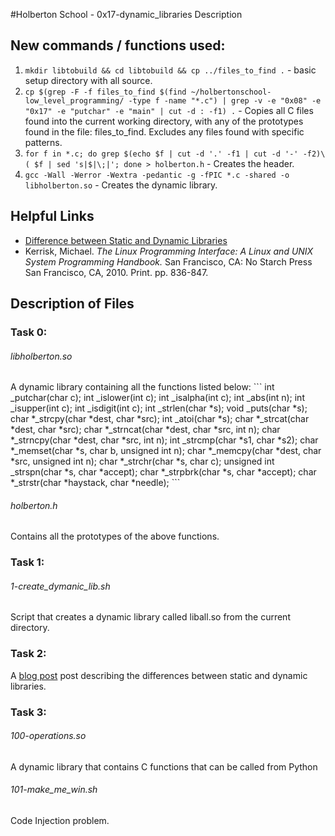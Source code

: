 #Holberton School - 0x17-dynamic_libraries
Description
## New commands / functions used:
1. ``mkdir libtobuild && cd libtobuild && cp ../files_to_find .`` - basic setup directory with all source.
2. ``cp $(grep -F -f files_to_find $(find ~/holbertonschool-low_level_programming/ -type f -name "*.c") | grep -v -e "0x08" -e "0x17" -e "putchar" -e "main" | cut -d : -f1) .`` - Copies all C files found into the current working directory, with any of the prototypes found in the file: files_to_find. Excludes any files found with specific patterns.
3. ``for f in *.c; do grep $(echo $f | cut -d '.' -f1 | cut -d '-' -f2)\( $f | sed 's|$|\;|'; done > holberton.h`` - Creates the header.
4. ``gcc -Wall -Werror -Wextra -pedantic -g -fPIC *.c -shared -o libholberton.so`` - Creates the dynamic library.

## Helpful Links
* [Difference between Static and Dynamic Libraries](https://www.youtube.com/watch?v=eW5he5uFBNM)
* Kerrisk, Michael. <em>The Linux Programming Interface: A Linux and UNIX System Programming Handbook.</em> San Francisco, CA: No Starch Press San Francisco, CA, 2010. Print. pp. 836-847.

## Description of Files
### Task 0:
<h6>libholberton.so</h6>
A dynamic library containing all the functions listed below:
```
int _putchar(char c);
int _islower(int c);
int _isalpha(int c);
int _abs(int n);
int _isupper(int c);
int _isdigit(int c);
int _strlen(char *s);
void _puts(char *s);
char *_strcpy(char *dest, char *src);
int _atoi(char *s);
char *_strcat(char *dest, char *src);
char *_strncat(char *dest, char *src, int n);
char *_strncpy(char *dest, char *src, int n);
int _strcmp(char *s1, char *s2);
char *_memset(char *s, char b, unsigned int n);
char *_memcpy(char *dest, char *src, unsigned int n);
char *_strchr(char *s, char c);
unsigned int _strspn(char *s, char *accept);
char *_strpbrk(char *s, char *accept);
char *_strstr(char *haystack, char *needle);
```

<h6>holberton.h</h6>
Contains all the prototypes of the above functions.

### Task 1:
<h6>1-create_dymanic_lib.sh</h6>
Script that creates a dynamic library called liball.so from the current directory.

### Task 2:
A [blog post](http://ianxaunliu-johnston.com) post describing the differences between static and dynamic libraries.

### Task 3:
<h6>100-operations.so</h6>
A dynamic library that contains C functions that can be called from Python

<h6>101-make_me_win.sh</h6>
Code Injection problem.
